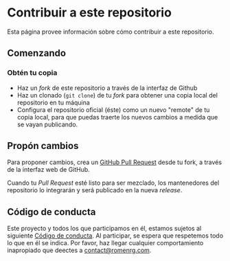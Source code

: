 # Contribuir a este repositorio

Esta página provee información sobre cómo contribuir a este repositorio.

## Comenzando

### Obtén tu copia

* Haz un _fork_ de este repositorio a través de la interfaz de Github
* Haz un clonado (`git clone`) de tu _fork_ para obtener una copia local del repositorio en tu máquina
* Configura el repositorio oficial (éste) como un nuevo "remote" de tu copia local, para que puedas traerte los nuevos cambios a medida que se vayan publicando.

## Propón cambios

Para proponer cambios, crea un [GitHub Pull Request](https://help.github.com/articles/creating-a-pull-request-from-a-fork/) desde tu fork, a través de la interfaz web de GitHub.

Cuando tu _Pull Request_ esté listo para ser mezclado, los mantenedores del repositorio lo integrarán y será publicado en la nueva _release_.

## Código de conducta

Este proyecto y todos los que participamos en él, estamos sujetos al siguiente [Código de conducta](CODE_OF_CONDUCT.md). Al participar, se espera que respetemos todo lo que en él se indica. Por favor, haz llegar cualquier comportamiento inapropiado que deectes a [contact@romenrg.com](mailto:contact@romenrg.com).
